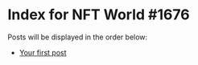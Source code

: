 # Index for NFT World #1676
Posts will be displayed in the order below:

- [Your first post](./001-first.md)

